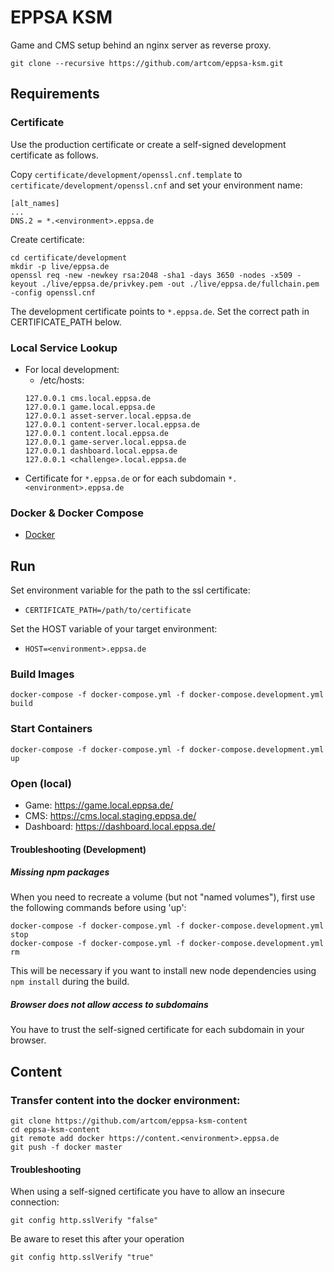 # EPPSA KSM

Game and CMS setup behind an nginx server as reverse proxy.

`git clone --recursive https://github.com/artcom/eppsa-ksm.git`

## Requirements

### Certificate
Use the production certificate or create a self-signed development certificate as follows.

Copy `certificate/development/openssl.cnf.template` to `certificate/development/openssl.cnf` and set your environment name:

```
[alt_names]
...
DNS.2 = *.<environment>.eppsa.de
```

Create certificate:

```
cd certificate/development
mkdir -p live/eppsa.de
openssl req -new -newkey rsa:2048 -sha1 -days 3650 -nodes -x509 -keyout ./live/eppsa.de/privkey.pem -out ./live/eppsa.de/fullchain.pem -config openssl.cnf
```

The development certificate points to `*.eppsa.de`. Set the correct path in CERTIFICATE_PATH below.

### Local Service Lookup
  * For local development:
    * /etc/hosts:
    ```
    127.0.0.1 cms.local.eppsa.de
    127.0.0.1 game.local.eppsa.de
    127.0.0.1 asset-server.local.eppsa.de
    127.0.0.1 content-server.local.eppsa.de
    127.0.0.1 content.local.eppsa.de
    127.0.0.1 game-server.local.eppsa.de
    127.0.0.1 dashboard.local.eppsa.de
    127.0.0.1 <challenge>.local.eppsa.de
    ```
  * Certificate for `*.eppsa.de` or for each subdomain `*.<environment>.eppsa.de`

### Docker & Docker Compose
  * [Docker](https://docs.docker.com/install/)

## Run
Set environment variable for the path to the ssl certificate:
  * `CERTIFICATE_PATH=/path/to/certificate`

Set the HOST variable of your target environment:
  * `HOST=<environment>.eppsa.de`

### Build Images
`docker-compose -f docker-compose.yml -f docker-compose.development.yml build`

### Start Containers
`docker-compose -f docker-compose.yml -f docker-compose.development.yml up`

### Open (local)
* Game: https://game.local.eppsa.de/
* CMS: https://cms.local.staging.eppsa.de/
* Dashboard: https://dashboard.local.eppsa.de/

#### Troubleshooting (Development)

##### Missing npm packages
When you need to recreate a volume (but not "named volumes"), first use the following commands before using 'up':
```
docker-compose -f docker-compose.yml -f docker-compose.development.yml stop
docker-compose -f docker-compose.yml -f docker-compose.development.yml rm
```
This will be necessary if you want to install new node dependencies using `npm install` during the build.

##### Browser does not allow access to subdomains
You have to trust the self-signed certificate for each subdomain in your browser.

## Content

### Transfer content into the docker environment:

```
git clone https://github.com/artcom/eppsa-ksm-content
cd eppsa-ksm-content
git remote add docker https://content.<environment>.eppsa.de
git push -f docker master
```

#### Troubleshooting

When using a self-signed certificate you have to allow an insecure connection:

`git config http.sslVerify "false"`

Be aware to reset this after your operation

`git config http.sslVerify "true"`
